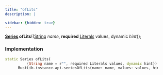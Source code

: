 ```yaml
---
title: "ofLits"
description: |

sidebar: {hidden: true}
---
```

<span class="dart-code"><strong>[Series] ofLits</strong>({<span class="nobr">[String] <i>name</i></span>, <span class="nobr"><strong>required</strong> [Literals] values</span>, <span class="nobr">dynamic <i>hint</i></span>});</span>


### Implementation
```dart
static Series ofLits(
          {String name = r"", required Literals values, dynamic hint}) =>
      RustLib.instance.api.seriesOfLits(name: name, values: values, hint: hint);
```

[Series]: /reference/classes/series/
[String]: https://api.flutter.dev/flutter/dart-core/String-class.html
[Literals]: /reference/classes/literals/